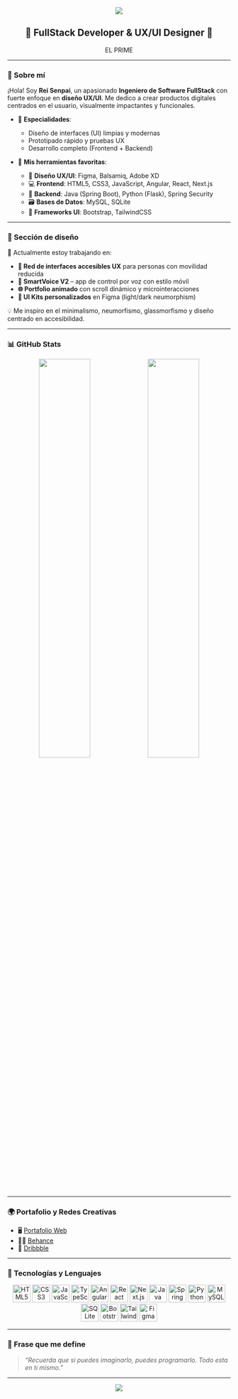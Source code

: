 <!-- Encabezado animado -->
<p align="center">
  <img src="https://capsule-render.vercel.app/api?type=waving&color=F58DFF&height=200&section=header&text=Rei%20Senpai%20👨‍💻&fontSize=45&fontColor=ffffff" />
</p>

<h2 align="center">🎨 FullStack Developer & UX/UI Designer 🌈</h2>

<p align="center">
EL PRIME
</p>

---

### 🧠 Sobre mí

¡Hola! Soy **Rei Senpai**, un apasionado **Ingeniero de Software FullStack** con fuerte enfoque en **diseño UX/UI**. Me dedico a crear productos digitales centrados en el usuario, visualmente impactantes y funcionales.

- 💼 **Especialidades**:
  - Diseño de interfaces (UI) limpias y modernas
  - Prototipado rápido y pruebas UX
  - Desarrollo completo (Frontend + Backend)

- 🧰 **Mis herramientas favoritas**:
  - 🎨 **Diseño UX/UI**: Figma, Balsamiq, Adobe XD
  - 💻 **Frontend**: HTML5, CSS3, JavaScript, Angular, React, Next.js
  - 🔧 **Backend**: Java (Spring Boot), Python (Flask), Spring Security
  - 🗃️ **Bases de Datos**: MySQL, SQLite
  - 🧩 **Frameworks UI**: Bootstrap, TailwindCSS

---

### 🎨 Sección de diseño

🧪 Actualmente estoy trabajando en:

- **🧠 Red de interfaces accesibles UX** para personas con movilidad reducida  
- **📱 SmartVoice V2** – app de control por voz con estilo móvil  
- **🌐 Portfolio animado** con scroll dinámico y microinteracciones  
- **🧩 UI Kits personalizados** en Figma (light/dark neumorphism)

💡 Me inspiro en el minimalismo, neumorfismo, glassmorfismo y diseño centrado en accesibilidad.

---

### 📊 GitHub Stats

<p align="center">
  <img src="https://github-readme-stats.vercel.app/api?username=Rei-Senpai&show_icons=true&theme=tokyonight&hide_border=true&title_color=F58DFF&icon_color=F58DFF" width="48%"/>
  <img src="https://github-readme-stats.vercel.app/api/top-langs/?username=Rei-Senpai&layout=compact&theme=tokyonight&hide_border=true&title_color=F58DFF" width="48%"/>
</p>

---

### 🌍 Portafolio y Redes Creativas

- 🖥️ [Portafolio Web](https://tu-portafolio.com)  
- 🧑‍🎨 [Behance](https://behance.net/tuusuario)  
- 🏀 [Dribbble](https://dribbble.com/tuusuario)

---

### 🔧 Tecnologías y Lenguajes

<p align="center">
  <img src="https://cdn.jsdelivr.net/gh/devicons/devicon/icons/html5/html5-original.svg" width="40" title="HTML5" />
  <img src="https://cdn.jsdelivr.net/gh/devicons/devicon/icons/css3/css3-original.svg" width="40" title="CSS3" />
  <img src="https://cdn.jsdelivr.net/gh/devicons/devicon/icons/javascript/javascript-original.svg" width="40" title="JavaScript" />
  <img src="https://cdn.jsdelivr.net/gh/devicons/devicon/icons/typescript/typescript-original.svg" width="40" title="TypeScript" />
  <img src="https://cdn.jsdelivr.net/gh/devicons/devicon/icons/angularjs/angularjs-original.svg" width="40" title="Angular" />
  <img src="https://cdn.jsdelivr.net/gh/devicons/devicon/icons/react/react-original.svg" width="40" title="React" />
  <img src="https://cdn.jsdelivr.net/gh/devicons/devicon/icons/nextjs/nextjs-line.svg" width="40" title="Next.js" />
  <img src="https://cdn.jsdelivr.net/gh/devicons/devicon/icons/java/java-original.svg" width="40" title="Java" />
  <img src="https://cdn.jsdelivr.net/gh/devicons/devicon/icons/spring/spring-original.svg" width="40" title="Spring Boot" />
  <img src="https://cdn.jsdelivr.net/gh/devicons/devicon/icons/python/python-original.svg" width="40" title="Python" />
  <img src="https://cdn.jsdelivr.net/gh/devicons/devicon/icons/mysql/mysql-original.svg" width="40" title="MySQL" />
  <img src="https://cdn.jsdelivr.net/gh/devicons/devicon/icons/sqlite/sqlite-original.svg" width="40" title="SQLite" />
  <img src="https://cdn.jsdelivr.net/gh/devicons/devicon/icons/bootstrap/bootstrap-original.svg" width="40" title="Bootstrap" />
  <img src="https://cdn.jsdelivr.net/gh/devicons/devicon/icons/tailwindcss/tailwindcss-plain.svg" width="40" title="TailwindCSS" />
  <img src="https://cdn.jsdelivr.net/gh/devicons/devicon/icons/figma/figma-original.svg" width="40" title="Figma" />
</p>

---

### 🧠 Frase que me define

> *“Recuerda que si puedes imaginarlo, puedes programarlo. Todo esta en ti mismo.”*

---

<!-- Pie decorativo -->
<p align="center">
  <img src="https://capsule-render.vercel.app/api?type=waving&color=F58DFF&height=140&section=footer"/>
</p>
